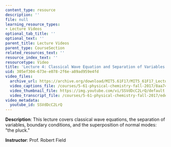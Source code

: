 ```yaml
---
content_type: resource
description: ''
file: null
learning_resource_types:
- Lecture Videos
optional_tab_title: ''
optional_text: ''
parent_title: Lecture Videos
parent_type: CourseSection
related_resources_text: ''
resource_index_text: ''
resourcetype: Video
title: 'Lecture 4: Classical Wave Equation and Separation of Variables'
uid: 305ef304-673e-e078-2f6e-a89ad959e4fd
video_files:
  archive_url: https://archive.org/download/MIT5.61F17/MIT5_61F17_Lecture_04_300k.mp4
  video_captions_file: /courses/5-61-physical-chemistry-fall-2017/8aa74f5104fc5f6d82d0b9c73a693192_SSVdDcC2LrQ.vtt
  video_thumbnail_file: https://img.youtube.com/vi/SSVdDcC2LrQ/default.jpg
  video_transcript_file: /courses/5-61-physical-chemistry-fall-2017/ede1f6543bfb51f16a57901abb00349b_SSVdDcC2LrQ.pdf
video_metadata:
  youtube_id: SSVdDcC2LrQ
---
```


**Description**: This lecture covers classical wave equations, the separation of variables, boundary conditions, and the superposition of normal modes: "the pluck."

**Instructor**: Prof. Robert Field